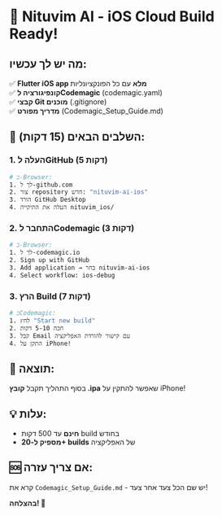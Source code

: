 # 🚀 Nituvim AI - iOS Cloud Build Ready!

## מה יש לך עכשיו:
✅ **Flutter iOS app מלא** עם כל הפונקציונליות  
✅ **קונפיגורציה לCodemagic** (codemagic.yaml)  
✅ **קבצי Git מוכנים** (.gitignore)  
✅ **מדריך מפורט** (Codemagic_Setup_Guide.md)  

## 🎯 השלבים הבאים (15 דקות):

### 1. העלה לGitHub (5 דקות)
```bash
# ב-Browser:
1. לך ל-github.com
2. צור repository חדש: "nituvim-ai-ios"
3. הורד GitHub Desktop
4. העלה את התיקייה nituvim_ios/
```

### 2. התחבר לCodemagic (3 דקות)
```bash
# ב-Browser:
1. לך ל-codemagic.io
2. Sign up with GitHub
3. Add application → בחר nituvim-ai-ios
4. Select workflow: ios-debug
```

### 3. הרץ Build (7 דקות)
```bash
# בCodemagic:
1. לחץ "Start new build"
2. חכה 5-10 דקות
3. קבל Email עם קישור להורדת האפליקציה
4. התקן על iPhone!
```

## 📱 תוצאה:
בסוף התהליך תקבל **קובץ .ipa** שאפשר להתקין על iPhone!

## 💡 עלות:
- **חינם** עד 500 דקות build בחודש
- **מספיק ל-20+ builds** של האפליקציה

## 🆘 אם צריך עזרה:
קרא את `Codemagic_Setup_Guide.md` - יש שם הכל צעד אחר צעד!

**בהצלחה! 🚀** 